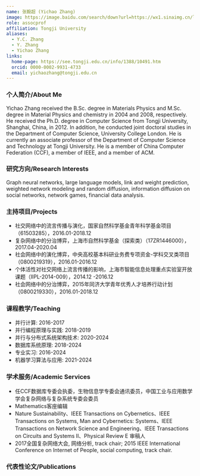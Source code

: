 ```yaml
---
name: 张毅超 (Yichao Zhang)
image: https://image.baidu.com/search/down?url=https://wx1.sinaimg.cn/large/008K2OkEly1i3437b0u3bj30k00qodhi.jpg
role: assocprof
affiliation: Tongji University
aliases:
  - Y.C. Zhang
  - Y. Zhang
  - Yichao Zhang
links:
  home-page: https://see.tongji.edu.cn/info/1388/10491.htm
  orcid: 0000-0002-9931-4733
  email: yichaozhang@tongji.edu.cn
---
```


### 个人简介/About Me
Yichao Zhang received the B.Sc. degree in Materials Physics and M.Sc. degree in Material Physics and chemistry in 2004 and 2008, respectively. He received the Ph.D. degree in Computer Science from Tongji University, Shanghai, China, in 2012. In addition, he conducted joint doctoral studies in the Department of Computer Science, University College London. He is currently an associate professor of the Department of Computer Science and Technology at Tongji University. He is a member of China Computer Federation (CCF), a member of IEEE, and a member of ACM.

### 研究方向/Research Interests
Graph neural networks, large language models, link and weight prediction, weighted network modeling and random diffusion, information diffusion on social networks, network games, financial data analysis.

### 主持项目/Projects
- 社交网络中的流言传播与演化，国家自然科学基金青年科学基金项目（61503285），2016.01-2018.12
- 复杂网络中的分治博弈，上海市自然科学基金（探索类）（17ZR1446000），2017.04-2020.04
- 社会网络中的演化博弈，中央高校基本科研业务费专项资金-学科交叉类项目（0800219319），2016.01-2016.12
- 个体活性对社交网络上流言传播的影响，上海市智能信息处理重点实验室开放课题（IIPL-2014-009），2014.12	-2016.12
- 社会网络中的分治博弈，2015年同济大学青年优秀人才培养行动计划（0800219330），2016.01-2018.12

### 课程教学/Teaching
- 并行计算: 2016-2017
- 并行编程原理与实践: 2018-2019
- 并行与分布式系统架构技术: 2020-2024
- 数据库系统原理: 2018-2024
- 专业实习: 2016-2024
- 机器学习算法与应用: 2021-2024

### 学术服务/Academic Services
- 任CCF数据库专委会执委，生物信息学专委会通讯委员，中国工业与应用数学学会复杂网络与复杂系统专委会委员
- Mathematics客座编辑
- Nature Sustainability、IEEE Transactions on Cybernetics、IEEE Transactions on Systems, Man and Cybernetics: Systems、IEEE Transactions on Network Science and Engineering、IEEE Transactions on Circuits and Systems II、Physical Review E 审稿人
- 2017全国复杂网络大会, 网络分析, track chair; 2015 IEEE International Conference on Internet of People, social computing, track chair.

### 代表性论文/Publications
